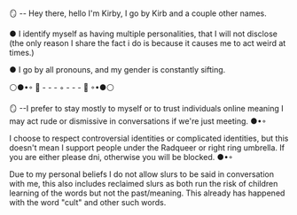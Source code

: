 🪞 -- Hey there, hello I'm Kirby, I go by Kirb and a couple other names.

 ● I identify myself as having multiple personalities, that I will not disclose (the only reason I share the fact i do is because it causes me to act weird at times.)

 ● I go by all pronouns, and my gender is constantly sifting.
 
 ⚪●•◦    📀 - - -  ◦  - - - 📀   ◦•●⚪
  
   🪞 --I prefer to stay mostly to myself or to trust individuals online meaning I may act rude or dismissive in conversations if we're just meeting.
 ●•◦
 
 I choose to respect controversial identities or complicated identities, but this doesn't mean I support people under the Radqueer or right ring umbrella. If you are either please dni, otherwise you will be blocked.
●•◦

Due to my personal beliefs I do not allow slurs to be said in conversation with me, this also includes reclaimed slurs as both run the risk of children learning of the words but not the past/meaning. This already has happened with the word "cult" and other such words. 
<!--
**Kirbythehungry/Kirbythehungry** is a ✨ _special_ ✨ repository because its `README.md` (this file) appears on your GitHub profile.

Here are some ideas to get you started:

- 🔭 I’m currently working on ...
- 🌱 I’m currently learning ...
- 👯 I’m looking to collaborate on ...
- 🤔 I’m looking for help with ...
- 💬 Ask me about ...
- 📫 How to reach me: ...
- 😄 Pronouns: ...
- ⚡ Fun fact: ...
-->
